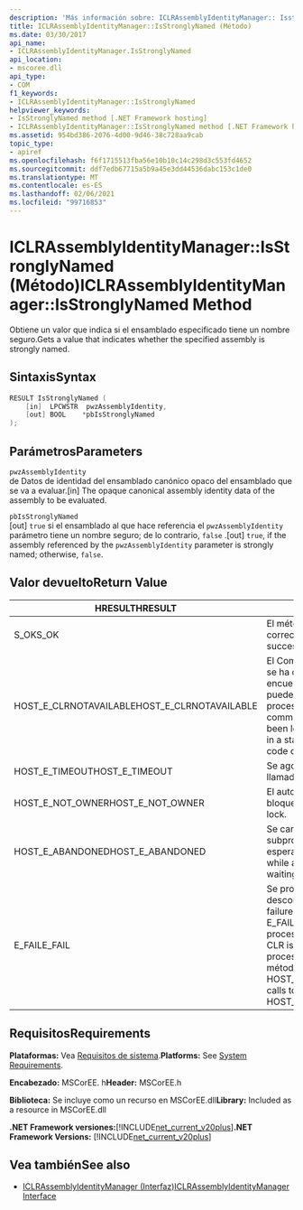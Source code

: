 ```yaml
---
description: 'Más información sobre: ICLRAssemblyIdentityManager:: Isstronglynamed ((método)'
title: ICLRAssemblyIdentityManager::IsStronglyNamed (Método)
ms.date: 03/30/2017
api_name:
- ICLRAssemblyIdentityManager.IsStronglyNamed
api_location:
- mscoree.dll
api_type:
- COM
f1_keywords:
- ICLRAssemblyIdentityManager::IsStronglyNamed
helpviewer_keywords:
- IsStronglyNamed method [.NET Framework hosting]
- ICLRAssemblyIdentityManager::IsStronglyNamed method [.NET Framework hosting]
ms.assetid: 954bd386-2076-4d00-9d46-38c728aa9cab
topic_type:
- apiref
ms.openlocfilehash: f6f1715513fba56e10b10c14c298d3c553fd4652
ms.sourcegitcommit: ddf7edb67715a5b9a45e3dd44536dabc153c1de0
ms.translationtype: MT
ms.contentlocale: es-ES
ms.lasthandoff: 02/06/2021
ms.locfileid: "99716853"
---
```

# <a name="iclrassemblyidentitymanagerisstronglynamed-method"></a><span data-ttu-id="3482b-103">ICLRAssemblyIdentityManager::IsStronglyNamed (Método)</span><span class="sxs-lookup"><span data-stu-id="3482b-103">ICLRAssemblyIdentityManager::IsStronglyNamed Method</span></span>

<span data-ttu-id="3482b-104">Obtiene un valor que indica si el ensamblado especificado tiene un nombre seguro.</span><span class="sxs-lookup"><span data-stu-id="3482b-104">Gets a value that indicates whether the specified assembly is strongly named.</span></span>  
  
## <a name="syntax"></a><span data-ttu-id="3482b-105">Sintaxis</span><span class="sxs-lookup"><span data-stu-id="3482b-105">Syntax</span></span>  
  
```cpp  
RESULT IsStronglyNamed (  
    [in]  LPCWSTR  pwzAssemblyIdentity,  
    [out] BOOL    *pbIsStronglyNamed  
);  
```  
  
## <a name="parameters"></a><span data-ttu-id="3482b-106">Parámetros</span><span class="sxs-lookup"><span data-stu-id="3482b-106">Parameters</span></span>  

 `pwzAssemblyIdentity`  
 <span data-ttu-id="3482b-107">de Datos de identidad del ensamblado canónico opaco del ensamblado que se va a evaluar.</span><span class="sxs-lookup"><span data-stu-id="3482b-107">[in] The opaque canonical assembly identity data of the assembly to be evaluated.</span></span>  
  
 `pbIsStronglyNamed`  
 <span data-ttu-id="3482b-108">[out] `true` si el ensamblado al que hace referencia el `pwzAssemblyIdentity` parámetro tiene un nombre seguro; de lo contrario, `false` .</span><span class="sxs-lookup"><span data-stu-id="3482b-108">[out] `true`, if the assembly referenced by the `pwzAssemblyIdentity` parameter is strongly named; otherwise, `false`.</span></span>  
  
## <a name="return-value"></a><span data-ttu-id="3482b-109">Valor devuelto</span><span class="sxs-lookup"><span data-stu-id="3482b-109">Return Value</span></span>  
  
|<span data-ttu-id="3482b-110">HRESULT</span><span class="sxs-lookup"><span data-stu-id="3482b-110">HRESULT</span></span>|<span data-ttu-id="3482b-111">Descripción</span><span class="sxs-lookup"><span data-stu-id="3482b-111">Description</span></span>|  
|-------------|-----------------|  
|<span data-ttu-id="3482b-112">S_OK</span><span class="sxs-lookup"><span data-stu-id="3482b-112">S_OK</span></span>|<span data-ttu-id="3482b-113">El método se devolvió correctamente.</span><span class="sxs-lookup"><span data-stu-id="3482b-113">The method returned successfully.</span></span>|  
|<span data-ttu-id="3482b-114">HOST_E_CLRNOTAVAILABLE</span><span class="sxs-lookup"><span data-stu-id="3482b-114">HOST_E_CLRNOTAVAILABLE</span></span>|<span data-ttu-id="3482b-115">El Common Language Runtime (CLR) no se ha cargado en un proceso o el CLR se encuentra en un estado en el que no puede ejecutar código administrado ni procesar la llamada correctamente.</span><span class="sxs-lookup"><span data-stu-id="3482b-115">The common language runtime (CLR) has not been loaded into a process, or the CLR is in a state in which it cannot run managed code or process the call successfully.</span></span>|  
|<span data-ttu-id="3482b-116">HOST_E_TIMEOUT</span><span class="sxs-lookup"><span data-stu-id="3482b-116">HOST_E_TIMEOUT</span></span>|<span data-ttu-id="3482b-117">Se agotó el tiempo de espera de la llamada.</span><span class="sxs-lookup"><span data-stu-id="3482b-117">The call timed out.</span></span>|  
|<span data-ttu-id="3482b-118">HOST_E_NOT_OWNER</span><span class="sxs-lookup"><span data-stu-id="3482b-118">HOST_E_NOT_OWNER</span></span>|<span data-ttu-id="3482b-119">El autor de la llamada no posee el bloqueo.</span><span class="sxs-lookup"><span data-stu-id="3482b-119">The caller does not own the lock.</span></span>|  
|<span data-ttu-id="3482b-120">HOST_E_ABANDONED</span><span class="sxs-lookup"><span data-stu-id="3482b-120">HOST_E_ABANDONED</span></span>|<span data-ttu-id="3482b-121">Se canceló un evento mientras un subproceso o fibra bloqueados estaba esperando en él.</span><span class="sxs-lookup"><span data-stu-id="3482b-121">An event was canceled while a blocked thread or fiber was waiting on it.</span></span>|  
|<span data-ttu-id="3482b-122">E_FAIL</span><span class="sxs-lookup"><span data-stu-id="3482b-122">E_FAIL</span></span>|<span data-ttu-id="3482b-123">Se produjo un error grave desconocido.</span><span class="sxs-lookup"><span data-stu-id="3482b-123">An unknown catastrophic failure occurred.</span></span> <span data-ttu-id="3482b-124">Si un método devuelve E_FAIL, CLR ya no se puede usar en el proceso.</span><span class="sxs-lookup"><span data-stu-id="3482b-124">If a method returns E_FAIL, the CLR is no longer usable within the process.</span></span> <span data-ttu-id="3482b-125">Las llamadas subsiguientes a métodos de hospedaje devuelven HOST_E_CLRNOTAVAILABLE.</span><span class="sxs-lookup"><span data-stu-id="3482b-125">Subsequent calls to hosting methods return HOST_E_CLRNOTAVAILABLE.</span></span>|  
  
## <a name="requirements"></a><span data-ttu-id="3482b-126">Requisitos</span><span class="sxs-lookup"><span data-stu-id="3482b-126">Requirements</span></span>  

 <span data-ttu-id="3482b-127">**Plataformas:** Vea [Requisitos de sistema](../../get-started/system-requirements.md).</span><span class="sxs-lookup"><span data-stu-id="3482b-127">**Platforms:** See [System Requirements](../../get-started/system-requirements.md).</span></span>  
  
 <span data-ttu-id="3482b-128">**Encabezado:** MSCorEE. h</span><span class="sxs-lookup"><span data-stu-id="3482b-128">**Header:** MSCorEE.h</span></span>  
  
 <span data-ttu-id="3482b-129">**Biblioteca:** Se incluye como un recurso en MSCorEE.dll</span><span class="sxs-lookup"><span data-stu-id="3482b-129">**Library:** Included as a resource in MSCorEE.dll</span></span>  
  
 <span data-ttu-id="3482b-130">**.NET Framework versiones:**[!INCLUDE[net_current_v20plus](../../../../includes/net-current-v20plus-md.md)]</span><span class="sxs-lookup"><span data-stu-id="3482b-130">**.NET Framework Versions:** [!INCLUDE[net_current_v20plus](../../../../includes/net-current-v20plus-md.md)]</span></span>  
  
## <a name="see-also"></a><span data-ttu-id="3482b-131">Vea también</span><span class="sxs-lookup"><span data-stu-id="3482b-131">See also</span></span>

- [<span data-ttu-id="3482b-132">ICLRAssemblyIdentityManager (Interfaz)</span><span class="sxs-lookup"><span data-stu-id="3482b-132">ICLRAssemblyIdentityManager Interface</span></span>](iclrassemblyidentitymanager-interface.md)
